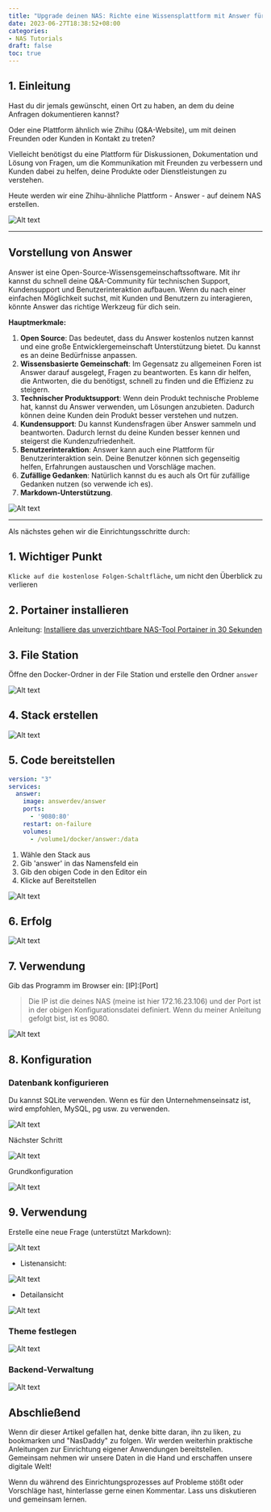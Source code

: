 ```yaml
---
title: "Upgrade deinen NAS: Richte eine Wissensplattform mit Answer für ein optimales Kundenerlebnis ein"
date: 2023-06-27T18:38:52+08:00
categories:
- NAS Tutorials
draft: false
toc: true
---
```

## 1. Einleitung

Hast du dir jemals gewünscht, einen Ort zu haben, an dem du deine Anfragen dokumentieren kannst?

Oder eine Plattform ähnlich wie Zhihu (Q&A-Website), um mit deinen Freunden oder Kunden in Kontakt zu treten?

Vielleicht benötigst du eine Plattform für Diskussionen, Dokumentation und Lösung von Fragen, um die Kommunikation mit Freunden zu verbessern und Kunden dabei zu helfen, deine Produkte oder Dienstleistungen zu verstehen.

Heute werden wir eine Zhihu-ähnliche Plattform - Answer - auf deinem NAS erstellen.

![Alt text](https://img-nasdaddy.liuxingoo.cn/202306301653674.png "Bild")

---

## Vorstellung von Answer

Answer ist eine Open-Source-Wissensgemeinschaftssoftware. Mit ihr kannst du schnell deine Q&A-Community für technischen Support, Kundensupport und Benutzerinteraktion aufbauen. Wenn du nach einer einfachen Möglichkeit suchst, mit Kunden und Benutzern zu interagieren, könnte Answer das richtige Werkzeug für dich sein.

**Hauptmerkmale:**

1. **Open Source**: Das bedeutet, dass du Answer kostenlos nutzen kannst und eine große Entwicklergemeinschaft Unterstützung bietet. Du kannst es an deine Bedürfnisse anpassen.
2. **Wissensbasierte Gemeinschaft**: Im Gegensatz zu allgemeinen Foren ist Answer darauf ausgelegt, Fragen zu beantworten. Es kann dir helfen, die Antworten, die du benötigst, schnell zu finden und die Effizienz zu steigern.
3. **Technischer Produktsupport**: Wenn dein Produkt technische Probleme hat, kannst du Answer verwenden, um Lösungen anzubieten. Dadurch können deine Kunden dein Produkt besser verstehen und nutzen.
4. **Kundensupport**: Du kannst Kundensfragen über Answer sammeln und beantworten. Dadurch lernst du deine Kunden besser kennen und steigerst die Kundenzufriedenheit.
5. **Benutzerinteraktion**: Answer kann auch eine Plattform für Benutzerinteraktion sein. Deine Benutzer können sich gegenseitig helfen, Erfahrungen austauschen und Vorschläge machen.
6. **Zufällige Gedanken**: Natürlich kannst du es auch als Ort für zufällige Gedanken nutzen (so verwende ich es).
7. **Markdown-Unterstützung**.

![Alt text](https://img-nasdaddy.liuxingoo.cn/img/202306161511879.png "Bild")

---

Als nächstes gehen wir die Einrichtungsschritte durch:

## 1. Wichtiger Punkt

`Klicke auf die kostenlose Folgen-Schaltfläche`, um nicht den Überblick zu verlieren

## 2. Portainer installieren

Anleitung: 
[Installiere das unverzichtbare NAS-Tool Portainer in 30 Sekunden](/posts/how-to-install-portainer-in-nas/)

##  3. File Station

Öffne den Docker-Ordner in der File Station und erstelle den Ordner `answer`

![Alt text](https://img-nasdaddy.liuxingoo.cn/img/202306161511165.png "Bild")

## 4. Stack erstellen

![Alt text](https://img-nasdaddy.liuxingoo.cn/img/202306061552130.png "Bild")

## 5. Code bereitstellen

```yaml
version: "3"
services:
  answer:
    image: answerdev/answer
    ports:
      - '9080:80'
    restart: on-failure
    volumes:
      - /volume1/docker/answer:/data
```

1. Wähle den Stack aus
2. Gib 'answer' in das Namensfeld ein
3. Gib den obigen Code in den Editor ein
4. Klicke auf Bereitstellen

![Alt text](https://img-nasdaddy.liuxingoo.cn/img/202306161511349.png "Bild")

## 6. Erfolg

![Alt text](https://img-nasdaddy.liuxingoo.cn/img/202306061556495.png "Bild")

## 7. Verwendung

Gib das Programm im Browser ein: [IP]:[Port]

> Die IP ist die deines NAS (meine ist hier 172.16.23.106) und der Port ist in der obigen Konfigurationsdatei definiert. Wenn du meiner Anleitung gefolgt bist, ist es 9080.

![Alt text](https://img-nasdaddy.liuxingoo.cn/img/202306161512990.png "Bild")

## 8. Konfiguration

### Datenbank konfigurieren

Du kannst SQLite verwenden. Wenn es für den Unternehmenseinsatz ist, wird empfohlen, MySQL, pg usw. zu verwenden.

![Alt text](https://img-nasdaddy.liuxingoo.cn/202306301702433.png "Bild")

Nächster Schritt

![Alt text](https://img-nasdaddy.liuxingoo.cn/img/202306161513642.png "Bild")

Grundkonfiguration

![Alt text](https://img-nasdaddy.liuxingoo.cn/img/202306161515259.png "Bild")

## 9. Verwendung

Erstelle eine neue Frage (unterstützt Markdown):

![Alt text](https://img-nasdaddy.liuxingoo.cn/img/202306161516244.png "Bild")

- Listenansicht:

![Alt text](https://img-nasdaddy.liuxingoo.cn/img/202306161516186.png "Bild")

- Detailansicht

![Alt text](https://img-nasdaddy.liuxingoo.cn/img/202306161516294.png "Bild")

### Theme festlegen

![Alt text](https://img-nasdaddy.liuxingoo.cn/img/202306161518887.png "Bild")

### Backend-Verwaltung

![Alt text](https://img-nasdaddy.liuxingoo.cn/img/202306161518719.png "Bild")

## Abschließend

Wenn dir dieser Artikel gefallen hat, denke bitte daran, ihn zu liken, zu bookmarken und "NasDaddy" zu folgen. Wir werden weiterhin praktische Anleitungen zur Einrichtung eigener Anwendungen bereitstellen. Gemeinsam nehmen wir unsere Daten in die Hand und erschaffen unsere digitale Welt!

Wenn du während des Einrichtungsprozesses auf Probleme stößt oder Vorschläge hast, hinterlasse gerne einen Kommentar. Lass uns diskutieren und gemeinsam lernen.